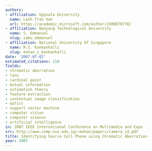 ```yaml
---
authors:
- affiliation: Uppsala University
  name: Lanh Tran Van
  url: https://academic.microsoft.com/author/2300870778/
- affiliation: Nanyang Technological University
  name: S. Emmanuel
  slug: sabu_emmanuel
- affiliation: National University Of Singapore
  name: M.S. Kankanhalli
  slug: mohan_s_kankanhalli
date: '2007-07-02'
estimated_citations: 119
fields:
- chromatic aberration
- lens
- cardinal point
- mutual information
- estimation theory
- feature extraction
- contextual image classification
- optics
- support vector machine
- computer vision
- computer science
- artificial intelligence
in: 2007 IEEE International Conference on Multimedia and Expo
src: http://www.comp.nus.edu.sg/~mohan/papers/camera_id.pdf
title: Identifying Source Cell Phone using Chromatic Aberration
year: 2007
---
```


